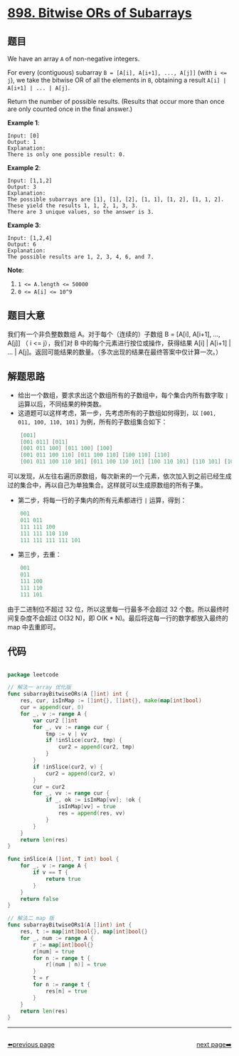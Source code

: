 # [898. Bitwise ORs of Subarrays](https://leetcode.com/problems/bitwise-ors-of-subarrays/)


## 题目

We have an array `A` of non-negative integers.

For every (contiguous) subarray `B = [A[i], A[i+1], ..., A[j]]` (with `i <= j`), we take the bitwise OR of all the elements in `B`, obtaining a result `A[i] | A[i+1] | ... | A[j]`.

Return the number of possible results. (Results that occur more than once are only counted once in the final answer.)

**Example 1**:

    Input: [0]
    Output: 1
    Explanation: 
    There is only one possible result: 0.

**Example 2**:

    Input: [1,1,2]
    Output: 3
    Explanation: 
    The possible subarrays are [1], [1], [2], [1, 1], [1, 2], [1, 1, 2].
    These yield the results 1, 1, 2, 1, 3, 3.
    There are 3 unique values, so the answer is 3.

**Example 3**:

    Input: [1,2,4]
    Output: 6
    Explanation: 
    The possible results are 1, 2, 3, 4, 6, and 7.

**Note**:

1. `1 <= A.length <= 50000`
2. `0 <= A[i] <= 10^9`


## 题目大意

我们有一个非负整数数组 A。对于每个（连续的）子数组 B = [A[i], A[i+1], ..., A[j]] （ i <= j），我们对 B 中的每个元素进行按位或操作，获得结果 A[i] | A[i+1] | ... | A[j]。返回可能结果的数量。（多次出现的结果在最终答案中仅计算一次。）



## 解题思路

- 给出一个数组，要求求出这个数组所有的子数组中，每个集合内所有数字取 `|` 运算以后，不同结果的种类数。
- 这道题可以这样考虑，第一步，先考虑所有的子数组如何得到，以 `[001, 011, 100, 110, 101]` 为例，所有的子数组集合如下：

```c
    [001]  
    [001 011] [011]  
    [001 011 100] [011 100] [100]  
    [001 011 100 110] [011 100 110] [100 110] [110]  
    [001 011 100 110 101] [011 100 110 101] [100 110 101] [110 101] [101]  
```

可以发现，从左往右遍历原数组，每次新来的一个元素，依次加入到之前已经生成过的集合中，再以自己为单独集合。这样就可以生成原数组的所有子集。

- 第二步，将每一行的子集内的所有元素都进行 `|` 运算，得到：

```c
    001  
    011 011  
    111 111 100  
    111 111 110 110  
    111 111 111 111 101  
```

- 第三步，去重：

```c
    001  
    011  
    111 100  
    111 110  
    111 101  
```

由于二进制位不超过 32 位，所以这里每一行最多不会超过 32 个数。所以最终时间复杂度不会超过 O(32 N)，即 O(K * N)。最后将这每一行的数字都放入最终的 map 中去重即可。


## 代码

```go

package leetcode

// 解法一 array 优化版
func subarrayBitwiseORs(A []int) int {
	res, cur, isInMap := []int{}, []int{}, make(map[int]bool)
	cur = append(cur, 0)
	for _, v := range A {
		var cur2 []int
		for _, vv := range cur {
			tmp := v | vv
			if !inSlice(cur2, tmp) {
				cur2 = append(cur2, tmp)
			}
		}
		if !inSlice(cur2, v) {
			cur2 = append(cur2, v)
		}
		cur = cur2
		for _, vv := range cur {
			if _, ok := isInMap[vv]; !ok {
				isInMap[vv] = true
				res = append(res, vv)
			}
		}
	}
	return len(res)
}

func inSlice(A []int, T int) bool {
	for _, v := range A {
		if v == T {
			return true
		}
	}
	return false
}

// 解法二 map 版
func subarrayBitwiseORs1(A []int) int {
	res, t := map[int]bool{}, map[int]bool{}
	for _, num := range A {
		r := map[int]bool{}
		r[num] = true
		for n := range t {
			r[(num | n)] = true
		}
		t = r
		for n := range t {
			res[n] = true
		}
	}
	return len(res)
}

```



----------------------------------------------
<div style="display: flex;justify-content: space-between;align-items: center;">
<p><a href="https://books.halfrost.com/leetcode/ChapterFour/0800~0899/0897.Increasing-Order-Search-Tree/">⬅️previous page</a></p>
<p><a href="https://books.halfrost.com/leetcode/ChapterFour/0900~0999/0901.Online-Stock-Span/">next page➡️</a></p>
</div>
